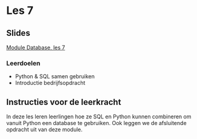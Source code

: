 # Les 7

## Slides

[Module Database, les 7](https://slides.com/felienne/pidk-k3-m2-l7)

### Leerdoelen

* Python & SQL samen gebruiken
* Introductie bedrijfsopdracht

## Instructies voor de leerkracht <a href="#instructies-voor-de-leerkracht" id="instructies-voor-de-leerkracht"></a>

In deze les leren leerlingen hoe ze SQL en Python kunnen combineren om vanuit Python een database te gebruiken. Ook leggen we de afsluitende opdracht uit van deze module.
